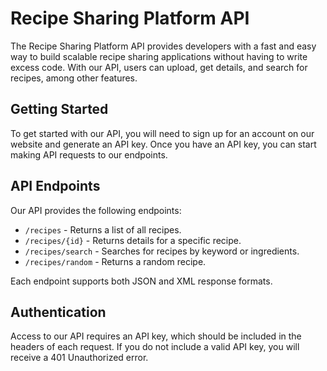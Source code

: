 # Recipe Sharing Platform API

The Recipe Sharing Platform API provides developers with a fast and easy way to build scalable recipe sharing applications without having to write excess code. With our API, users can upload, get details, and search for recipes, among other features.

## Getting Started

To get started with our API, you will need to sign up for an account on our website and generate an API key. Once you have an API key, you can start making API requests to our endpoints.

## API Endpoints

Our API provides the following endpoints:

- `/recipes` - Returns a list of all recipes.
- `/recipes/{id}` - Returns details for a specific recipe.
- `/recipes/search` - Searches for recipes by keyword or ingredients.
- `/recipes/random` - Returns a random recipe.

Each endpoint supports both JSON and XML response formats.

## Authentication

Access to our API requires an API key, which should be included in the headers of each request. If you do not include a valid API key, you will receive a 401 Unauthorized error.
